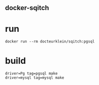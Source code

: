 docker-sqitch
-------------

# run

    docker run --rm docteurklein/sqitch:pgsql

# build

    driver=Pg tag=pgsql make
    driver=mysql tag=mysql make

